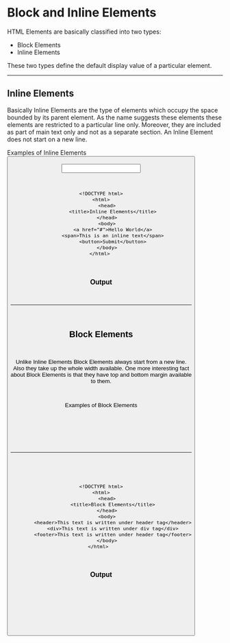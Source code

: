 # Block and Inline Elements

HTML Elements are basically classified into two types:
* Block Elements
* Inline Elements

These two types define the default display value of a particular element.
***
## Inline Elements
Basically Inline Elements are the type of elements which occupy the space bounded by its parent element. As the name suggests these elements these elements are restricted to a particular line only. Moreover, they are included as part of main text only and not as a separate section.
An Inline Element does not start on a new line.

Examples of Inline Elements
<a> <span> <img> <code> <site> <button> <input> 

    
    
```
<!DOCTYPE html>
<html>
    <head>
        <title>Inline Elements</title>
    </head>
    <body>
        <a href="#">Hello World</a>
        <span>This is an inline text</span>
        <button>Submit</button>
    </body>
</html> 
``` 

### Output



***
## Block Elements
Unlike Inline Elements Block Elements always start from a new line. Also they take up the whole width available.
One more interesting fact about Block Elements is that they have top and bottom margin available to them.

Examples of Block Elements
<div> <header> <footer> <form> <hr> <table> <section> 

```
<!DOCTYPE html>
<html>
    <head>
        <title>Block Elements</title>
    </head>
    <body>
        <header>This text is written under header tag</header>
        <div>This text is written under div tag</div>
        <footer>This text is written under header tag</footer>
    </body>
</html>  
```   
### Output


    
